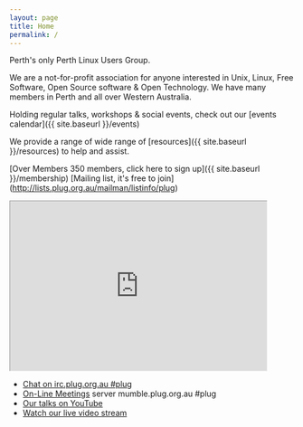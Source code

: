 ```yaml
---
layout: page
title: Home
permalink: /
---
```

Perth's only Perth Linux Users Group.

We are a not-for-profit association for anyone interested in Unix, Linux, Free Software, Open Source software & Open Technology. We have many members in Perth and all over Western Australia.

Holding regular talks, workshops & social events, check out our [events calendar]({{ site.baseurl }}/events)

We provide a range of wide range of [resources]({{ site.baseurl }}/resources) to help and assist.

[Over Members 350 members, click here to sign up]({{ site.baseurl }}/membership)
[Mailing list, it's free to join] (http://lists.plug.org.au/mailman/listinfo/plug)

<iframe src="https://www.google.com/calendar/embed?showTitle=0&amp;showNav=0&amp;showDate=0&amp;showPrint=0&amp;showTabs=0&amp;showCalendars=0&amp;mode=AGENDA&amp;height=200&amp;wkst=1&amp;bgcolor=%23FFFFFF&amp;src=president%40plug.org.au&amp;color=%23182C57&amp;ctz=Australia%2FPerth" style=" border-width:1 " width="90%" height="300" frameborder="0" scrolling="no"></iframe>



*   [Chat on irc.plug.org.au #plug](irc://irc.plug.org.au)
*   [On-Line Meetings](https://www.mumble.info/) server mumble.plug.org.au #plug
*   [Our talks on YouTube](https://www.youtube.com/user/PerthLinuxUsersGroup)
*   [Watch our live video stream](https://www.youtube.com/user/PerthLinuxUsersGroup)
